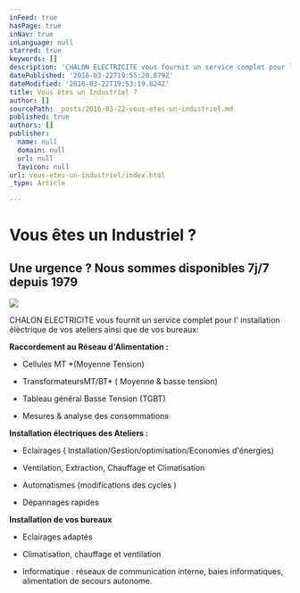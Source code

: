 ```yaml
---
inFeed: true
hasPage: true
inNav: true
inLanguage: null
starred: true
keywords: []
description: 'CHALON ELECTRICITE vous fournit un service complet pour l’ installation élèctrique de vos ateliers ainsi que de vos bureaux:'
datePublished: '2016-03-22T19:55:20.879Z'
dateModified: '2016-03-22T19:53:19.824Z'
title: Vous êtes un Industriel ?
author: []
sourcePath: _posts/2016-03-22-vous-etes-un-industriel.md
published: true
authors: []
publisher:
  name: null
  domain: null
  url: null
  favicon: null
url: vous-etes-un-industriel/index.html
_type: Article

---
```

# Vous êtes un Industriel ?

## Une urgence ? Nous sommes disponibles 7j/7 depuis 1979
![](https://s3-us-west-2.amazonaws.com/the-grid-img/p/07d199b4e49f54f58bf923b6baaea89be2b1e962.gif)

CHALON ELECTRICITE vous fournit un service complet pour l' installation élèctrique de vos ateliers ainsi que de vos bureaux:

**Raccordement au Réseau d'Alimentation :**

* Cellules MT \*(Moyenne Tension)

* TransformateursMT/BT\* ( Moyenne & basse tension)

* Tableau général Basse Tension (TGBT)

* Mesures & analyse des consommations

**Installation électriques des Ateliers :**

* Eclairages ( Installation/Gestion/optimisation/Economies d'énergies)

* Ventilation, Extraction, Chauffage et Climatisation

* Automatismes (modifications des cycles )

* Dépannages rapides

**Installation de vos bureaux**

* Eclairages adaptés

* Climatisation, chauffage et ventilation

* Informatique : réseaux de communication interne, baies informatiques, alimentation de secours autonome.
